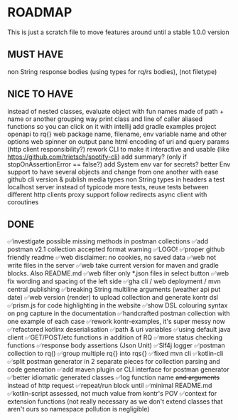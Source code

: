# ROADMAP
This is just a scratch file to move features around until a stable 1.0.0 version

## MUST HAVE
non String response bodies (using types for rq/rs bodies), (not filetype)

## NICE TO HAVE
instead of nested classes, evaluate object with fun names made of path + name or another grouping way
print class and line of caller aliased functions so you can click on it with intellij
add gradle examples project
openapi to rq{}
web package name, filename, env variable name and other options
web spinner on output pane
html encoding of uri and query params (http client responsibility?)
rework CLI to make it interactive and usable (like https://github.com/trietsch/spotify-cli)
add summary? (only if stopOnAssertionError == false?)
add System env var for secrets?
better Env support to have several objects and change from one another with ease
github cli version & publish
media types
non String types in headers
a test localhost server instead of typicode
more tests, reuse tests between different http clients
proxy support
follow redirects
async client with coroutines

## DONE
✅investigate possible missing methods in postman collections
✅add postman v2.1 collection accepted format warning
✅LOGO!
✅proper github friendly readme
✅web disclaimer: no cookies, no saved data
✅web not write files in the server
✅web take current version for maven and gradle blocks. Also README.md
✅web filter only *.json files in select button
✅web fix wording and spacing of the left side
✅gha cli / web deployment / mvn central publishing
✅breaking String multiline arguments (weather api put date)
✅web version (render) to upload collection and generate kontr dsl
✅prism.js for code highlighting in the website
✅show DSL colouring syntax on png capture in the documentation
✅handcrafted postman collection with one example of each case
✅rework kontr-examples, it's super messy now 
✅refactored kotlinx deserialisation
✅path & uri variables
✅using default java client 
✅GET/POST/etc functions in addition of RQ 
✅more status checking functions 
✅response body assertions  (Json Unit)
✅Slf4j logger
✅postman collection to rq()
✅group multiple rq{} into rqs{}
✅fixed mvn cli
✅kotlin-cli
✅split postman generator in 2 separate pieces for collection parsing and code generation
✅add maven plugin or CLI interface for postman generator
✅better idiomatic generated classes
✅log function name ~~and arguments~~ instead of http request 
✅repeat/run block until
✅minimal README.md
✅kotlin-script assessed, not much value from kontr's POV
✅context for extension functions (not really necessary as we don't extend classes that aren't ours so namespace pollution is negligible)
